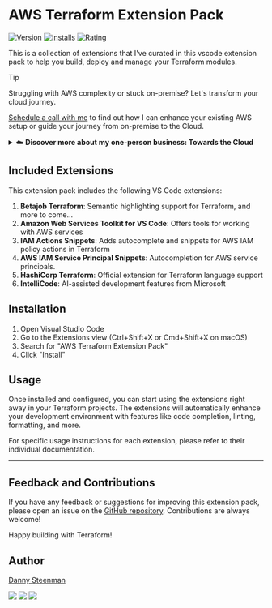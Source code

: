 # AWS Terraform Extension Pack

[![Version](https://img.shields.io/visual-studio-marketplace/v/dannysteenman.aws-terraform-extension-pack?color=374151&label=Visual%20Studio%20Marketplace&labelColor=000&logo=visual-studio-code&logoColor=0098FF)](https://marketplace.visualstudio.com/items?itemName=dannysteenman.aws-terraform-extension-pack)
[![Installs](https://img.shields.io/visual-studio-marketplace/i/dannysteenman.aws-terraform-extension-pack 'Currently Installed')](https://marketplace.visualstudio.com/items?itemName=dannysteenman.aws-terraform-extension-pack)
[![Rating](https://img.shields.io/visual-studio-marketplace/stars/dannysteenman.aws-terraform-extension-pack)](https://marketplace.visualstudio.com/items?itemName=dannysteenman.aws-terraform-extension-pack)

This is a collection of extensions that I've curated in this vscode extension pack to help you build, deploy and manage your Terraform modules.

> [!TIP]
> Struggling with AWS complexity or stuck on-premise? Let's transform your cloud journey.
>
> [Schedule a call with me](https://towardsthecloud.com/contact) to find out how I can enhance your existing AWS setup or guide your journey from on-premise to the Cloud.
>
> <details><summary>☁️ <strong>Discover more about my one-person business: Towards the Cloud</strong></summary>
>
> <br/>
>
> Hi, I'm Danny – AWS expert and founder of [Towards the Cloud](https://towardsthecloud.com). With over a decade of hands-on experience, I specialized myself in deploying well-architected, highly scalable and cost-effective AWS Solutions using Infrastructure as Code (IaC).
>
> #### When you work with me, you're getting a package deal of expertise and personalized service:
>
> - **AWS Certified**: [Equipped with 7 AWS Certifications](https://www.credly.com/users/dannysteenman/badges), including DevOps Engineer & Solutions Architect Professional, to ensure best practices across diverse cloud scenarios.
> - **Direct Access**: You work with me, not a team of managers. Expect quick decisions and high-quality work.
> - **Tailored Solutions**: Understanding that no two businesses are alike, I Custom-fit cloud infrastructure for your unique needs.
> - **Cost-Effective**: I'll optimize your AWS spending without cutting corners on performance or security.
> - **Seamless CI/CD**: I'll set up smooth CI/CD processes using GitHub Actions, making changes a breeze through Pull Requests.
>
> *My mission is simple: I'll free you from infrastructure headaches so you can focus on what truly matters – your core business.*
>
> Ready to unlock the full potential of AWS Cloud?
>
> <a href="https://towardsthecloud.com/contact"><img alt="Schedule your call" src="https://img.shields.io/badge/schedule%20your%20call-success.svg?style=for-the-badge"/></a>
> </details>

## Included Extensions

This extension pack includes the following VS Code extensions:

1. **Betajob Terraform**: Semantic highlighting support for Terraform, and more to come...
2. **Amazon Web Services Toolkit for VS Code**: Offers tools for working with AWS services
3. **IAM Actions Snippets**: Adds autocomplete and snippets for AWS IAM policy actions in Terraform
4. **AWS IAM Service Principal Snippets**: Autocompletion for AWS service principals.
5. **HashiCorp Terraform**: Official extension for Terraform language support
6. **IntelliCode**: AI-assisted development features from Microsoft

## Installation

1. Open Visual Studio Code
2. Go to the Extensions view (Ctrl+Shift+X or Cmd+Shift+X on macOS)
3. Search for "AWS Terraform Extension Pack"
4. Click "Install"

## Usage

Once installed and configured, you can start using the extensions right away in your Terraform projects. The extensions will automatically enhance your development environment with features like code completion, linting, formatting, and more.

For specific usage instructions for each extension, please refer to their individual documentation.

---
## Feedback and Contributions

If you have any feedback or suggestions for improving this extension pack, please open an issue on the [GitHub repository](https://github.com/dannysteenman/vscode-terraform-extension-pack/issues). Contributions are always welcome!

Happy building with Terraform!

## Author

[Danny Steenman](https://towardsthecloud.com/about)

[![](https://img.shields.io/badge/LinkedIn-0077B5?style=for-the-badge&logo=linkedin&logoColor=white)](https://www.linkedin.com/in/dannysteenman)
[![](https://img.shields.io/badge/X-000000?style=for-the-badge&logo=x&logoColor=white)](https://twitter.com/dannysteenman)
[![](https://img.shields.io/badge/GitHub-2b3137?style=for-the-badge&logo=github&logoColor=white)](https://github.com/dannysteenman)
